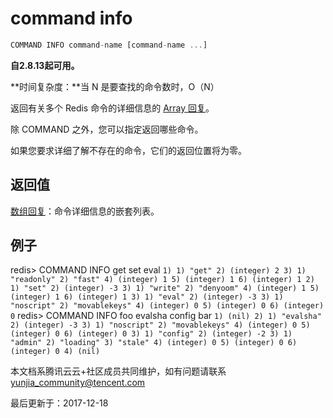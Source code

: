 # command info

```javascript
COMMAND INFO command-name [command-name ...]
```

**自2.8.13起可用。**

**时间复杂度：**当 N 是要查找的命令数时，O（N）

返回有关多个 Redis 命令的详细信息的 [Array 回复](https://redis.io/topics/protocol#array-reply)。

除 COMMAND 之外，您可以指定返回哪些命令。

如果您要求详细了解不存在的命令，它们的返回位置将为零。

## 返回值

[数组回复](https://redis.io/topics/protocol#array-reply)：命令详细信息的嵌套列表。

## 例子

redis> COMMAND INFO get set eval `1) 1) "get" 2) (integer) 2 3) 1) "readonly" 2) "fast" 4) (integer) 1 5) (integer) 1 6) (integer) 1 2) 1) "set" 2) (integer) -3 3) 1) "write" 2) "denyoom" 4) (integer) 1 5) (integer) 1 6) (integer) 1 3) 1) "eval" 2) (integer) -3 3) 1) "noscript" 2) "movablekeys" 4) (integer) 0 5) (integer) 0 6) (integer) 0` redis> COMMAND INFO foo evalsha config bar `1) (nil) 2) 1) "evalsha" 2) (integer) -3 3) 1) "noscript" 2) "movablekeys" 4) (integer) 0 5) (integer) 0 6) (integer) 0 3) 1) "config" 2) (integer) -2 3) 1) "admin" 2) "loading" 3) "stale" 4) (integer) 0 5) (integer) 0 6) (integer) 0 4) (nil)`

本文档系腾讯云云+社区成员共同维护，如有问题请联系 yunjia_community@tencent.com

最后更新于：2017-12-18